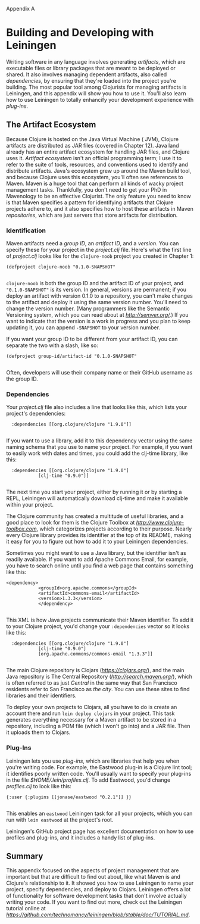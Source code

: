 


Appendix A


# Building and Developing with Leiningen

Writing software in any language involves generating *artifacts*, which are executable files or library packages that are meant to be deployed or shared. It also involves managing dependent artifacts, also called *dependencies*, by ensuring that they're loaded into the project you're building. The most popular tool among Clojurists for managing artifacts is Leiningen, and this appendix will show you how to use it. You'll also learn how to use Leiningen to totally enhancify your development experience with *plug-ins*.

## The Artifact Ecosystem

Because Clojure is hosted on the Java Virtual Machine ( JVM), Clojure artifacts are distributed as JAR files (covered in Chapter 12). Java land already has an entire artifact ecosystem for handling JAR files, and Clojure uses it. *Artifact ecosystem* isn't an official programming term; I use it to refer to the suite of tools, resources, and conventions used to identify and distribute artifacts. Java's ecosystem grew up around the Maven build tool, and because Clojure uses this ecosystem, you'll often see references to Maven. Maven is a huge tool that can perform all kinds of wacky project management tasks.  Thankfully, you don't need to get your PhD in Mavenology to be an effective Clojurist. The only feature you need to know is that Maven specifies a pattern for identifying artifacts that Clojure projects adhere to, and it also specifies how to host these artifacts in Maven *repositories*, which are just servers that store artifacts for distribution.

### Identification

Maven artifacts need a *group ID*, an *artifact ID*, and a *version*.  You can specify these for your project in the *project.clj* file. Here's what the first line of *project.clj* looks like for the `clojure-noob` project you created in Chapter 1:



```
(defproject clojure-noob "0.1.0-SNAPSHOT"
          
```



`clojure-noob` is both the group ID and the artifact ID of your project, and `"0.1.0-SNAPSHOT"` is its version. In general, versions are permanent; if you deploy an artifact with version 0.1.0 to a repository, you can't make changes to the artifact and deploy it using the same version number. You'll need to change the version number. (Many programmers like the Semantic Versioning system, which you can read about at *<http://semver.org/>.*) If you want to indicate that the version is a work in progress and you plan to keep updating it, you can append `-SNAPSHOT` to your version number.

If you want your group ID to be different from your artifact ID, you can separate the two with a slash, like so:



```
(defproject group-id/artifact-id "0.1.0-SNAPSHOT"
          
```



Often, developers will use their company name or their GitHub username as the group ID.

### Dependencies

Your *project.clj* file also includes a line that looks like this, which lists your project's dependencies:



```
  :dependencies [[org.clojure/clojure "1.9.0"]]
          
```



If you want to use a library, add it to this dependency vector using the same naming schema that you use to name your project. For example, if you want to easily work with dates and times, you could add the clj-time library, like this:



```
  :dependencies [[org.clojure/clojure "1.9.0"]
            [clj-time "0.9.0"]]
          
```



The next time you start your project, either by running it or by starting a REPL, Leiningen will automatically download clj-time and make it available within your project.

The Clojure community has created a multitude of useful libraries, and a good place to look for them is the Clojure Toolbox at *<http://www.clojure-toolbox.com>*, which categorizes projects according to their purpose. Nearly every Clojure library provides its identifier at the top of its README, making it easy for you to figure out how to add it to your Leiningen dependencies.

Sometimes you might want to use a Java library, but the identifier isn't as readily available. If you want to add Apache Commons Email, for example, you have to search online until you find a web page that contains something like this:



```
<dependency>
            <groupId>org.apache.commons</groupId>
            <artifactId>commons-email</artifactId>
            <version>1.3.3</version>
            </dependency>
          
```



This XML is how Java projects communicate their Maven identifier. To add it to your Clojure project, you'd change your `:dependencies` vector so it looks like this:



```
  :dependencies [[org.clojure/clojure "1.9.0"]
            [clj-time "0.9.0"]
            [org.apache.commons/commons-email "1.3.3"]]
          
```



The main Clojure repository is Clojars (*<https://clojars.org/>*), and the main Java repository is The Central Repository (*<http://search.maven.org/>*), which is often referred to as just *Central* in the same way that San Francisco residents refer to San Francisco as *the city*. You can use these sites to find libraries and their identifiers.

To deploy your own projects to Clojars, all you have to do is create an account there and run `lein deploy clojars` in your project. This task generates everything necessary for a Maven artifact to be stored in a repository, including a POM file (which I won't go into) and a JAR file.  Then it uploads them to Clojars.

### Plug-Ins

Leiningen lets you use *plug-ins*, which are libraries that help you when you're writing code. For example, the Eastwood plug-in is a Clojure lint tool; it identifies poorly written code. You'll usually want to specify your plug-ins in the file *\$HOME/.lein/profiles.clj*. To add Eastwood, you'd change *profiles.clj* to look like this:



```
{:user {:plugins [[jonase/eastwood "0.2.1"]] }}
          
```



This enables an `eastwood` Leiningen task for all your projects, which you can run with `lein eastwood` at the project's root.

Leiningen's GitHub project page has excellent documentation on how to use profiles and plug-ins, and it includes a handy list of plug-ins.

## Summary

This appendix focused on the aspects of project management that are important but that are difficult to find out about, like what Maven is and Clojure's relationship to it. It showed you how to use Leiningen to name your project, specify dependencies, and deploy to Clojars.  Leiningen offers a lot of functionality for software development tasks that don't involve actually writing your code. If you want to find out more, check out the Leiningen tutorial online at *<https://github.com/technomancy/leiningen/blob/stable/doc/TUTORIAL.md>*.



